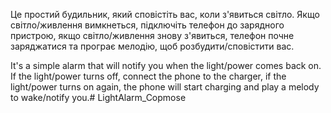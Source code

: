 Це простий будильник, який сповістіть вас, коли з'явиться світло.
Якщо світло/живлення вимкнеться, підключіть телефон до зарядного пристрою, якщо світло/живлення знову з'явиться, телефон почне заряджатися та програє мелодію, щоб розбудити/сповістити вас.

It's a simple alarm that will notify you when the light/power comes back on.
If the light/power turns off, connect the phone to the charger, if the light/power turns on again, the phone will start charging and play a melody to wake/notify you.# LightAlarm_Copmose
